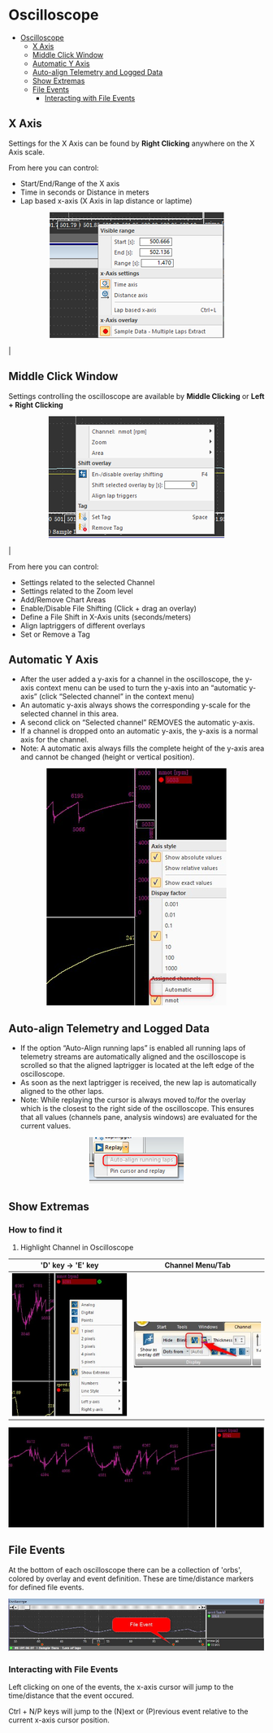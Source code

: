 # Oscilloscope

- [Oscilloscope](#oscilloscope)
  - [X Axis](#x-axis)
  - [Middle Click Window](#middle-click-window)
  - [Automatic Y Axis](#automatic-y-axis)
  - [Auto-align Telemetry and Logged Data](#auto-align-telemetry-and-logged-data)
  - [Show Extremas](#show-extremas)
  - [File Events](#file-events)
    - [Interacting with File Events](#interacting-with-file-events)

## X Axis

Settings for the X Axis can be found by **Right Clicking** anywhere on the X Axis scale.

From here you can control:

*  Start/End/Range of the X axis
*  Time in seconds or Distance in meters
*  Lap based x-axis (X Axis in lap distance or laptime)

<p align="center">
<img src="images/Oscilloscope - Settings.png">
</p>|

## Middle Click Window

Settings controlling the oscilloscope are available by **Middle Clicking** or **Left + Right Clicking**

<p align="center">
<img src="images/Oscilloscope - Middle Click Menu.png">
</p>|

From here you can control:

* Settings related to the selected Channel
* Settings related to the Zoom level
* Add/Remove Chart Areas
* Enable/Disable File Shifting (Click + drag an overlay)
* Define a File Shift in X-Axis units (seconds/meters)
* Align laptriggers of different overlays
* Set or Remove a Tag

## Automatic Y Axis

- After the user added a y-axis for a channel in the oscilloscope, the y-axis context menu can be used to turn the y-axis into an “automatic y-axis” (click “Selected channel” in the context menu)
- An automatic y-axis always shows the corresponding y-scale for the selected channel in this area.
- A second click on “Selected channel” REMOVES the automatic y-axis.
- If a channel is dropped onto an automatic y-axis, the y-axis is a normal axis for the channel.
- Note: A automatic axis always fills the complete height of the y-axis area and cannot be changed (height or vertical position).

<p align="center">
<img src="images/Oscilloscope Automatic Y Axis.jpg">
</p>

## Auto-align Telemetry and Logged Data

- If the option “Auto-Align running laps” is enabled all running laps of telemetry streams are automatically aligned and the oscilloscope is scrolled so that the aligned laptrigger is located at the left edge of the oscilloscope.
- As soon as the next laptrigger is received, the new lap is automatically aligned to the other laps.
- Note: While replaying the cursor is always moved to/for the overlay which is the closest to the right side of the oscilloscope. This ensures that all values (channels pane, analysis windows) are evaluated for the current values.


<p align="center">
<img src="images/Oscilloscope - Auto Align Laps.png">
</p>

## Show Extremas

### How to find it  <!-- omit in toc -->

1. Highlight Channel in Oscilloscope
  
|'D' key -> 'E' key | Channel Menu/Tab  |
|:---:|:---:|
|![Display Menu](images/Oscilloscope&#32;Display&#32;Menu&#32;Show&#32;Extremas.jpg) | ![Ribbon Menu](images/Ribbon&#32;Show&#32;Extremas&#32;Button.jpg) |

<p align="center">
<img src="images/Show Extremas Example.jpg">
</p>

## File Events

At the bottom of each oscilloscope there can be a collection of 'orbs', colored by overlay and event definition. These are time/distance markers for defined file events.

![File Event](images/Oscilloscope%20-%20File%20Event.jpg)

### Interacting with File Events

Left clicking on one of the events, the x-axis cursor will jump to the time/distance that the event occured.

Ctrl + N/P keys will jump to the (N)ext or (P)revious event relative to the current x-axis cursor position.
